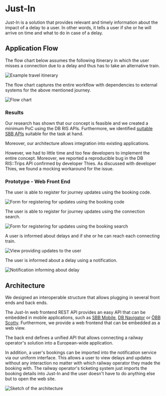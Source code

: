 # Just-In

Just-In is a solution that provides relevant and timely information about the impact of a delay to a user.
In other words, it tells a user if she or he will arrive on time and what to do in case of a delay.

## Application Flow

The flow chart below assumes the following itinerary in which the user misses a connection due to a delay and thus has to take an alternative train.

![Example travel itinerary](documentation/itinerary.svg)

The flow chart captures the entire workflow with dependencies to external systems for the above mentioned journey.

![Flow chart](documentation/flowChart.svg)

### Results

Our research has shown that our concept is feasible and we created a minimum PoC using the DB RIS APIs. Furthermore, we identified [suitable SBB APIs](https://developer.sbb.ch/apis/siri-v20/information) suitable for the task at hand.

Moreover, our architecture allows integration into existing applications.

However, we had to little time and too few developers to implement the entire concept. Moreover, we reported a reproducible bug in the DB RIS::Trips API confirmed by developer Thies. As discussed with developer Thies, we found a mocking workaround for the issue.

### Prototype - Web Front End

The user is able to register for journey updates using the booking code.

![Form for registering for updates using the booking code](documentation/registrationBookingCode.png)

The user is able to register for journey updates using the connection search.

![Form for registering for updates using the booking search](documentation/registrationConnectionSearch.png)

A user is informed about delays and if she or he can reach each connecting train.

![View providing updates to the user](documentation/connectionView.png)

The user is informed about a delay using a notification.

![Notification informing about delay](documentation/notification.png)

## Architecture

We designed an interoperable structure that allows plugging in several front ends and back ends.

The Just-In web frontend REST API provides an easy API that can be embedded in mobile applications, such as [SBB Mobile](https://www.sbb.ch/en/travel-information/apps/sbb-mobile.html), [DB Navigator](https://www.bahn.de/service/mobile/db-navigator) or [ÖBB Scotty](https://www.oebb.at/de/fahrplan/fahrplanauskunft/scottymobil).
Furthermore, we provide a web frontend that can be embedded as a web view.

The back end defines a unified API that allows connecting a railway operator's solution into a European-wide application.

In addition, a user's bookings can be imported into the notification service via our uniform interface. This allows a user to view delays and updates without any interaction no matter with which railway operator they made the booking with.
The railway operator's ticketing system just imports the booking details into Just-In and the user doesn't have to do anything else but to open the web site.

![Sketch of the architecture](documentation/architecture.svg)

